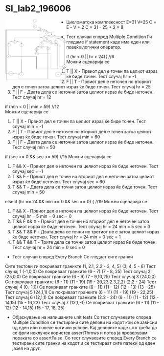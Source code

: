 # SI_lab2_196006
<img src="https://raw.githubusercontent.com/MelisaHani/SI_lab2_196006/master/cfg1.jpg?token=ATH4TEL7VCJFVSCXVUCDNN3AV77JK"
     alt="Control_Flow_Graph"
     style="float: left; Height: 200px; Width: 200px" />
 - Цикломатска комплексност
E=31
V=25
C = Е - V + 2
C = 31 - 25 + 2 = 8

 - Тест случаи според Multiple Condition
Ги гледаме if statement каде има еден или повеќе логички оператор.

if (hr < 0 || hr > 24){		//6  
Можни сценарија се
1. Т || X - Првиот дел е точен па целиот израз ќе биде точен.
Тест случај	 hr = -1
2. F || T - Првиот дел е неточен но вториот дел е точен затоа целиот израз ќе биде точен.
Тест случај	 hr = 25
3. F || F - Двата дела се неточни затоа целиот израз ќе биде неточен.
Тест случај	 hr = 12

if (min < 0 || min > 59)	//12       
Можни сценарија се
1. Т || X - Првиот дел е точен па целиот израз ќе биде точен.
Тест случај	 min = -1
2. F || T - Првиот дел е неточен но вториот дел е точен затоа целиот израз ќе биде точен.
Тест случај	 min = 60
3. F || F - Двата дела се неточни затоа целиот израз ќе биде неточен.
Тест случај	 min = 50

if (sec >= 0 && sec <= 59)	//15
Можни сценарија се
1. F && X - Првиот дел е неточен па целиот израз ќе биде неточен.
Тест случај	 sec = -1
2. Т && F - Првиот дел е точен но вториот дел е неточен затоа целиот израз ќе биде неточен.
Тест случај	 sec = 60
3. T && T - Двата дела се точни затоа целиот израз ќе биде точен.
Тест случај	 min = 50

else if (hr == 24 && min == 0 && sec == 0) {	//19
Можни сценарија се
1. F && X - Првиот дел е неточен па целиот израз ќе биде неточен.
Тест случај	 hr = 5 min = 0 sec = 0
2. Т && F && X - Првиот дел е точен но вториот дел е неточен затоа целиот израз ќе биде неточен.
Тест случај	 hr = 24 min = 5 sec = 0
3. T && T && F - Двата дела се точни но третиот не е затоа целиот израз ќе биде неточен.
Тест случај	 hr = 24 min = 0 sec = 1
4. T && T && T - Трите дела се точни затоа целиот израз ќе биде точен.
Тест случај	 hr = 24 min = 0 sec = 0

 - Тест случаи според Every Branch
Се гледаат сите гранки

Сите тестови ги покриваат граникте (1, 2.1, 2.2 - 3, 4, 5) (3, 4, 5 - 6)
Тест случај 1 (-1,0,0)
Се покриваат гранките   (6 - 7) (7 - 8, 25)
Тест случај 2 (25,0,0)
Се покриваат гранките   (6 - 9) (7 - 9,10,25)
Тест случај 3 (24,0,0)
Се покриваат гранките   (6 - 11) (11 - 19) (19 - 20,23,2.3,2,2) (2.2 - 24)
Тест случај 4 (0,-1,0)
Се покриваат гранките   (6 - 11) (11 - 12) (12 - 13) (13 - 25)
Тест случај 5 (24,1,1)
Се покриваат гранките   (6 - 11) (11 - 19) (19 - 22,25) 
Тест случај 6 (12,1,1)
Се покриваат гранките   (2.2 - 24) (6 - 11) (11 - 12) (12 - 14,15) (15 - 16,23)
Тест случај 7 (12,1,-1)
Се покриваат гранките  (6 - 11) (11 - 12) (12 - 14,15) (15 - 17, 18, 25)


 - Објаснување на напишаните unit tests
Со тест случаевите според Multiple Condition се тестирани сите делови на кодот кои се зависни од еден или повеќе логички услови. 
Кај деловите каде што треба да се фрли исклучок користев assertThrows и потоа ја проверувам пораката со assertFalse.
Со тест случаевите според Every Branch се тестирани сите гранки на кодот и се тестираат сите патеки од еден јазел на друг.
